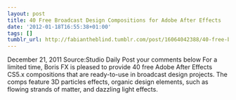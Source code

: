 ```yaml
---
layout: post
title: 40 Free Broadcast Design Compositions for Adobe After Effects
date: '2012-01-18T16:55:38+01:00'
tags: []
tumblr_url: http://fabiantheblind.tumblr.com/post/16064042388/40-free-broadcast-design-compositions-for-adobe-after
---
```

December 21, 2011 Source:Studio Daily Post your comments belowFor a limited time, Boris FX is pleased to provide 40 free Adobe After Effects CS5.x compositions that are ready-to-use in broadcast design projects. The comps feature 3D particles effects, organic design elements, such as flowing strands of matter, and dazzling light effects.
